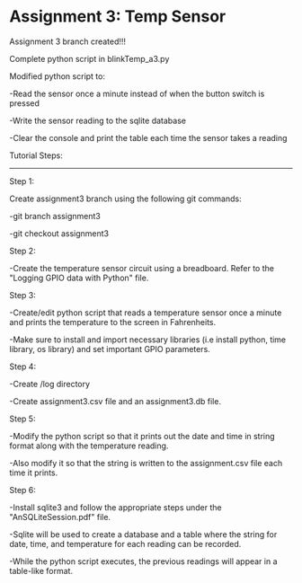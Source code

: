# Assignment 3: Temp Sensor

Assignment 3 branch created!!!

Complete python script in blinkTemp_a3.py

Modified python script to:

-Read the sensor once a minute instead of when the button switch is pressed

-Write the sensor reading to the sqlite database

-Clear the console and print the table each time the sensor takes a reading


Tutorial Steps:

-----------------

Step 1: 

Create assignment3 branch using the following git commands:

-git branch assignment3

-git checkout assignment3

Step 2: 

-Create the temperature sensor circuit using a breadboard. Refer to the "Logging GPIO data with Python" file. 

Step 3: 

-Create/edit python script that reads a temperature sensor once a minute and prints the temperature to the screen in Fahrenheits. 

-Make sure to install and import necessary libraries (i.e install python, time library, os library) and set important GPIO parameters.

Step 4:

-Create /log directory

-Create assignment3.csv file and an assignment3.db file. 

Step 5:

-Modify the python script so that it prints out the date and time in string format along with the temperature reading. 

-Also modify it so that the string is written to the assignment.csv file each time it prints.

Step 6:

-Install sqlite3 and follow the appropriate steps under the "AnSQLiteSession.pdf" file. 

-Sqlite will be used to create a database and a table where the string for date, time, and temperature for each reading can be recorded.

-While the python script executes, the previous readings will appear in a table-like format.   

 

 

